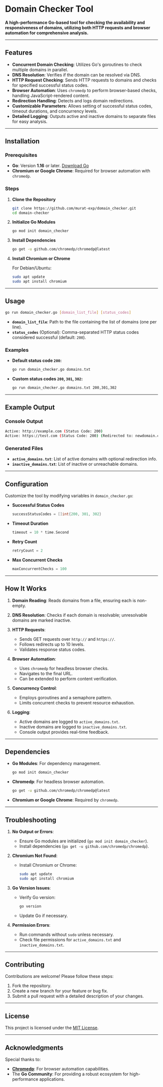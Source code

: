# Domain Checker Tool

**A high-performance Go-based tool for checking the availability and responsiveness of domains, utilizing both HTTP requests and browser automation for comprehensive analysis.**

---

## Features

- **Concurrent Domain Checking**: Utilizes Go's goroutines to check multiple domains in parallel.
- **DNS Resolution**: Verifies if the domain can be resolved via DNS.
- **HTTP Request Checking**: Sends HTTP requests to domains and checks for specified successful status codes.
- **Browser Automation**: Uses `chromedp` to perform browser-based checks, handling JavaScript-rendered content.
- **Redirection Handling**: Detects and logs domain redirections.
- **Customizable Parameters**: Allows setting of successful status codes, timeout durations, and concurrency levels.
- **Detailed Logging**: Outputs active and inactive domains to separate files for easy analysis.

---

## Installation

### Prerequisites

- **Go**: Version **1.16** or later. [Download Go](https://golang.org/dl/)
- **Chromium or Google Chrome**: Required for browser automation with `chromedp`.

### Steps

1. **Clone the Repository**

   ```bash
   git clone https://github.com/murat-exp/domain_checker.git
   cd domain-checker
   ```

2. **Initialize Go Modules**

   ```bash
   go mod init domain_checker
   ```

3. **Install Dependencies**

   ```bash
   go get -u github.com/chromedp/chromedp@latest
   ```

4. **Install Chromium or Chrome**

   For Debian/Ubuntu:

   ```bash
   sudo apt update
   sudo apt install chromium
   ```

---

## Usage

```bash
go run domain_checker.go [domain_list_file] [status_codes]
```

- **`domain_list_file`**: Path to the file containing the list of domains (one per line).
- **`status_codes`** (Optional): Comma-separated HTTP status codes considered successful (default: `200`).

### Examples

- **Default status code `200`:**

   ```bash
   go run domain_checker.go domains.txt
   ```

- **Custom status codes `200`, `301`, `302`:**

   ```bash
   go run domain_checker.go domains.txt 200,301,302
   ```

---

## Example Output

### Console Output

```bash
Active: http://example.com (Status Code: 200)
Active: https://test.com (Status Code: 200) (Redirected to: newdomain.com)
```

### Generated Files

- **`active_domains.txt`**: List of active domains with optional redirection info.
- **`inactive_domains.txt`**: List of inactive or unreachable domains.

---

## Configuration

Customize the tool by modifying variables in `domain_checker.go`:

- **Successful Status Codes**

   ```go
   successStatusCodes = []int{200, 301, 302}
   ```

- **Timeout Duration**

   ```go
   timeout = 10 * time.Second
   ```

- **Retry Count**

   ```go
   retryCount = 2
   ```

- **Max Concurrent Checks**

   ```go
   maxConcurrentChecks = 100
   ```

---

## How It Works

1. **Domain Reading**: Reads domains from a file, ensuring each is non-empty.

2. **DNS Resolution**: Checks if each domain is resolvable; unresolvable domains are marked inactive.

3. **HTTP Requests**:
   - Sends GET requests over `http://` and `https://`.
   - Follows redirects up to 10 levels.
   - Validates response status codes.

4. **Browser Automation**:
   - Uses `chromedp` for headless browser checks.
   - Navigates to the final URL.
   - Can be extended to perform content verification.

5. **Concurrency Control**:
   - Employs goroutines and a semaphore pattern.
   - Limits concurrent checks to prevent resource exhaustion.

6. **Logging**:
   - Active domains are logged to `active_domains.txt`.
   - Inactive domains are logged to `inactive_domains.txt`.
   - Console output provides real-time feedback.

---

## Dependencies

- **Go Modules**: For dependency management.

   ```bash
   go mod init domain_checker
   ```

- **Chromedp**: For headless browser automation.

   ```bash
   go get -u github.com/chromedp/chromedp@latest
   ```

- **Chromium or Google Chrome**: Required by `chromedp`.

---

## Troubleshooting

1. **No Output or Errors**:
   - Ensure Go modules are initialized (`go mod init domain_checker`).
   - Install dependencies (`go get -u github.com/chromedp/chromedp`).

2. **Chromium Not Found**:
   - Install Chromium or Chrome:

      ```bash
      sudo apt update
      sudo apt install chromium
      ```

3. **Go Version Issues**:
   - Verify Go version:

      ```bash
      go version
      ```

   - Update Go if necessary.

4. **Permission Errors**:
   - Run commands without `sudo` unless necessary.
   - Check file permissions for `active_domains.txt` and `inactive_domains.txt`.

---

## Contributing

Contributions are welcome! Please follow these steps:

1. Fork the repository.
2. Create a new branch for your feature or bug fix.
3. Submit a pull request with a detailed description of your changes.

---

## License

This project is licensed under the [MIT License](LICENSE).

---

## Acknowledgments

Special thanks to:

- **[Chromedp](https://github.com/chromedp/chromedp)**: For browser automation capabilities.
- The **Go Community**: For providing a robust ecosystem for high-performance applications.
